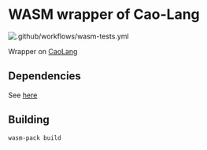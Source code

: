 # WASM wrapper of Cao-Lang

![.github/workflows/wasm-tests.yml](https://github.com/caolo-game/cao-lang-wasm/workflows/.github/workflows/wasm-tests.yml/badge.svg)

Wrapper on [CaoLang](https://github.com/caolo-game/cao-lang.git) 

## Dependencies

See [here](https://rustwasm.github.io/book/game-of-life/setup.html)

## Building

```
wasm-pack build
```
